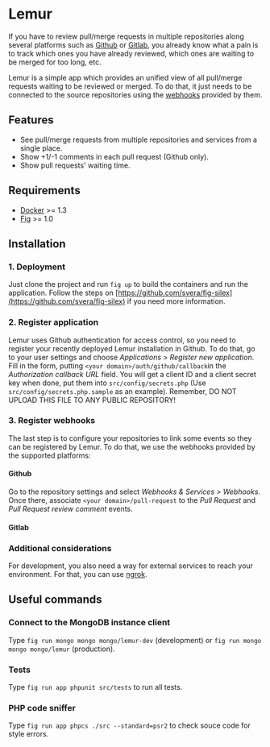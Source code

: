 # Lemur

If you have to review pull/merge requests in multiple repositories along 
several platforms such as [Github](https://github.com) or 
[Gitlab](https://about.gitlab.com), you already know what a pain is to track
which ones you have already reviewed, which ones are waiting to be merged for too long, etc.

Lemur is a simple app which provides an unified view of all pull/merge requests
waiting to be reviewed or merged. To do that, it just needs to be connected to the
source repositories using the [webhooks](https://developer.github.com/webhooks/)
provided by them.

## Features

* See pull/merge requests from multiple repositories and services from a single place.
* Show +1/-1 comments in each pull request (Github only).
* Show pull requests' waiting time.

## Requirements

* [Docker](http://docker.com) >= 1.3
* [Fig](http://fig.sh) >= 1.0

## Installation

### 1. Deployment

Just clone the project and run ```fig up``` to build the containers and run the
application. Follow the steps on [https://github.com/svera/fig-silex](https://github.com/svera/fig-silex) if you need more information.

### 2. Register application

Lemur uses Github authentication for access control, so you need to register your recently deployed Lemur installation in Github. To do that,
go to your user settings and choose *Applications* > *Register new application*. Fill in the form, putting ```<your domain>/auth/github/callback```in the *Authorization callback URL* field.
You will get a client ID and a client secret key when done, put them into ```src/config/secrets.php``` (Use ```src/config/secrets.php.sample``` as an example). Remember, DO NOT UPLOAD THIS FILE TO ANY PUBLIC REPOSITORY!

### 3. Register webhooks

The last step is to configure your repositories to link some events so they can be registered by Lemur. To do that, we use the webhooks provided
by the supported platforms:

#### Github

Go to the repository settings and select *Webhooks & Services > Webhooks*. Once there, associate ```<your domain>/pull-request``` to the *Pull Request* and *Pull Request review comment* events.

#### Gitlab

### Additional considerations

For development, you also need a way for external services to reach
your environment. For that, you can use [ngrok](https://ngrok.com/).


## Useful commands

### Connect to the MongoDB instance client

Type ```fig run mongo mongo mongo/lemur-dev``` (development) or ```fig run mongo mongo mongo/lemur``` (production).

### Tests

Type ```fig run app phpunit src/tests``` to run all tests.

### PHP code sniffer

Type ```fig run app phpcs ./src --standard=psr2``` to check souce code for style errors.